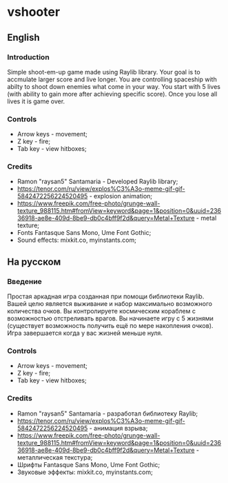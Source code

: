 # vshooter
## English
### Introduction
Simple shoot-em-up game made using Raylib library. Your goal is to accmulate larger score and live longer.
You are controlling spaceship with abilty to shoot down enemies what come in your way.
You start with 5 lives (with ability to gain more after achieving specific score). Once you lose all lives it is game over.
### Controls
* Arrow keys - movement;
* Z key - fire;
* Tab key - view hitboxes;
### Credits
* Ramon "raysan5" Santamaria - Developed Raylib library;
* https://tenor.com/ru/view/explos%C3%A3o-meme-gif-gif-5842472256224520495 - explosion animation;
* https://www.freepik.com/free-photo/grunge-wall-texture_988115.htm#fromView=keyword&page=1&position=0&uuid=23636918-ae8e-409d-8be9-db0c4bff9f2d&query=Metal+Texture - metal texture;
* Fonts Fantasque Sans Mono, Ume Font Gothic;
* Sound effects: mixkit.co, myinstants.com;
## На русском
### Введение
Простая аркадная игра созданная при помощи библиотеки Raylib. Вашей целю является выживание и набор максимально возможного количества очков.
Вы контролируете космическим кораблем с возможностью отстреливать врагов.
Вы начинаете игру с 5 жизнями (существует возможность получить ещё по мере накопления очков). Игра завершается когда у вас жизней меньше нуля.
### Controls
* Arrow keys - movement;
* Z key - fire;
* Tab key - view hitboxes;
### Credits
* Ramon "raysan5" Santamaria - разработал библиотеку Raylib;
* https://tenor.com/ru/view/explos%C3%A3o-meme-gif-gif-5842472256224520495 - анимация взрыва;
* https://www.freepik.com/free-photo/grunge-wall-texture_988115.htm#fromView=keyword&page=1&position=0&uuid=23636918-ae8e-409d-8be9-db0c4bff9f2d&query=Metal+Texture - металлическая текстура;
* Шрифты Fantasque Sans Mono, Ume Font Gothic;
* Звуковые эффекты: mixkit.co, myinstants.com;